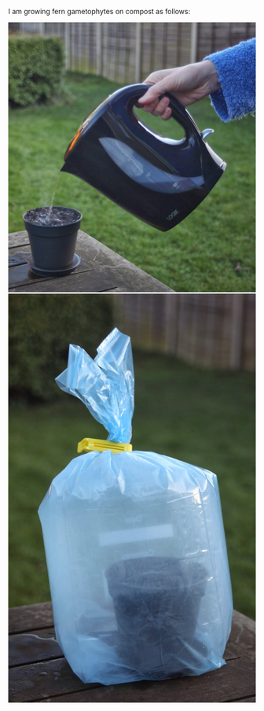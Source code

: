 I am growing fern gametophytes on compost as follows:

<img src="images/treefern2.JPG" alt="image"/>

<img src="images/treefern3.JPG" alt="image"/>
